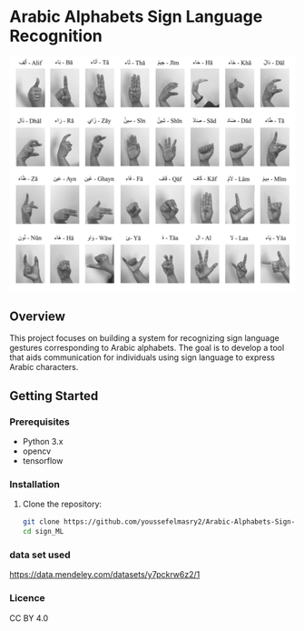 # Arabic Alphabets Sign Language Recognition

![Arabic Sign Language Model](https://github.com/youssefelmasry2/Arabic-Alphabets-Sign-Language-ML/blob/main/Signs_32_New.png)


## Overview

This project focuses on building a system for recognizing sign language gestures corresponding to Arabic alphabets. The goal is to develop a tool that aids communication for individuals using sign language to express Arabic characters.



## Getting Started

### Prerequisites

- Python 3.x
- opencv
- tensorflow 

### Installation

1. Clone the repository:

   ```bash
   git clone https://github.com/youssefelmasry2/Arabic-Alphabets-Sign-Language-ML
   cd sign_ML
### data set used

https://data.mendeley.com/datasets/y7pckrw6z2/1


### Licence

CC BY 4.0
